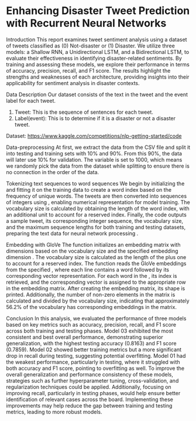 # Enhancing Disaster Tweet Prediction with Recurrent Neural Networks

Introduction
This report examines tweet sentiment analysis using a dataset of tweets classified as (0) Not-disaster or (1) Disaster. We utilize three models: a Shallow RNN, a Unidirectional LSTM, and a Bidirectional LSTM, to evaluate their effectiveness in identifying disaster-related sentiments. By training and assessing these models, we explore their performance in terms of accuracy, precision, recall, and F1 score. The results highlight the strengths and weaknesses of each architecture, providing insights into their applicability for sentiment analysis in disaster contexts.


Data Description
Our dataset consists of the text in the tweet and the event label for each tweet.
1. Tweet: This is the sequence of sentences for each tweet.
2. Label(event): This is to determine if it is a disaster or not a disaster tweet.

Dataset: https://www.kaggle.com/competitions/nlp-getting-started/code 

Data-preprocessing
At first, we extract the data from the CSV file and split it into testing and training sets with 10% and 90%. From this 90%, the  data will later use 10% for validation. The  variable is set to 1000, which means we randomly pick the data from the dataset while splitting to ensure there is no connection in the order of the data.

Tokenizing text sequences to word sequences
We begin by initializing the  and fitting it on the training data to create a word index based on the frequency of unique words. The tweets are then converted into sequences of integers using , enabling numerical representation for model training. The vocabulary size is calculated by obtaining the length of the word index, with an additional unit to account for a reserved index. Finally, the code outputs a sample tweet, its corresponding integer sequence, the vocabulary size, and the maximum sequence lengths for both training and testing datasets, preparing the text data for neural network processing .

Embedding with GloVe
The  function initializes an embedding matrix with dimensions based on the vocabulary size and the specified embedding dimension . The vocabulary size is calculated as the length of the  plus one to account for a reserved index. The function reads the GloVe embeddings from the specified , where each line contains a word followed by its corresponding vector representation. For each word in the , its index is retrieved, and the corresponding vector is assigned to the appropriate row in the embedding matrix. After creating the embedding matrix, its shape is printed. Additionally, the number of non-zero elements in the matrix is calculated and divided by the vocabulary size, indicating that approximately 56.2\% of the vocabulary has corresponding embeddings in the matrix.


Conclusion
In this analysis, we evaluated the performance of three models based on key metrics such as accuracy, precision, recall, and F1 score across both training and testing phases. Model 03 exhibited the most consistent and best overall performance, demonstrating superior generalization, with the highest testing accuracy (0.8163) and F1 score (0.7859). Model 02 showed better training metrics but a more significant drop in recall during testing, suggesting potential overfitting. Model 01 had the weakest performance, particularly in testing, where it struggled with both accuracy and F1 score, pointing to overfitting as well. To improve the overall generalization and performance consistency of these models, strategies such as further hyperparameter tuning, cross-validation, and regularization techniques could be applied. Additionally, focusing on improving recall, particularly in testing phases, would help ensure better identification of relevant cases across the board. Implementing these improvements may help reduce the gap between training and testing metrics, leading to more robust models.
